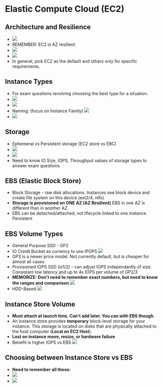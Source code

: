 # Elastic Compute Cloud (EC2)

## Architecture and Resilience
- ![](images/Pasted%20image%2020211115202303.png)
- REMEMBER: EC2 is AZ resilient:
- ![](images/Pasted%20image%2020211115202855.png)
- ![](images/Pasted%20image%2020211115203049.png)
- In general, pick EC2 as the default and others only for specific requirements.

## Instance Types
- For exam questions revolving choosing the best type for a situation.
- ![](images/Pasted%20image%2020211115203601.png)
- ![](images/Pasted%20image%2020211115203734.png)
- Naming: (focus on Instance Family)
![](images/Pasted%20image%2020211115204017.png)
- ![](images/Pasted%20image%2020211115204121.png)

## Storage
- Ephemeral vs Persistent storage (EC2 store vs EBC)
- ![](images/Pasted%20image%2020211115205851.png)
- ![](images/Pasted%20image%2020211115210134.png)
- Need to know IO Size, IOPS, Throughput values of storage types to answer exam questions

## EBS (Elastic Block Store)
- Block Storage - raw disk allocations. Instances see block device and create file system on this device (ext2/4, ntfs)
- **Storage is provisioned on ONE AZ (AZ Resilient)** EBS in one AZ is different than in another AZ.
- EBS can be detached/attached, not lifecycle linked to one instance. Persistent

## EBS Volume Types
- General Purpose SSD - GP2
- IO Credit Bucket as currency to use IPOPS
 ![](images/Pasted%20image%2020211115211942.png)
- GP3 is a newer price model. Not currently default, but is cheaper for almost all cases.
- Provisioned IOPS SSD (io1/2) - can adjust IOPS independantly of size. Consistant low latency and up to 4x IOPS per volume of GP2/3
- **MEMORIZE: Don't need to remember exact numbers, but need to know the ranges and comparison**
![](images/Pasted%20image%2020211115212701.png)
- HDD-Based
![](images/Pasted%20image%2020211115212948.png)

## Instance Store Volume
- **Must attach at launch time. Can't add later. You can with EBS though.**
- An instance store provides **temporary** block-level storage for your instance. This storage is located on disks that are physically attached to the host computer (**Local on EC2 Host**).
- **Lost on instance move, resize, or hardware failure**
- Benefit is higher IOPS vs EBS
![](images/Pasted%20image%2020211115213643.png)

## Choosing between Instance Store vs EBS
- **Need to remember all these:**
- ![](images/Pasted%20image%2020211115214050.png)
- ![](images/Pasted%20image%2020211115214505.png)
